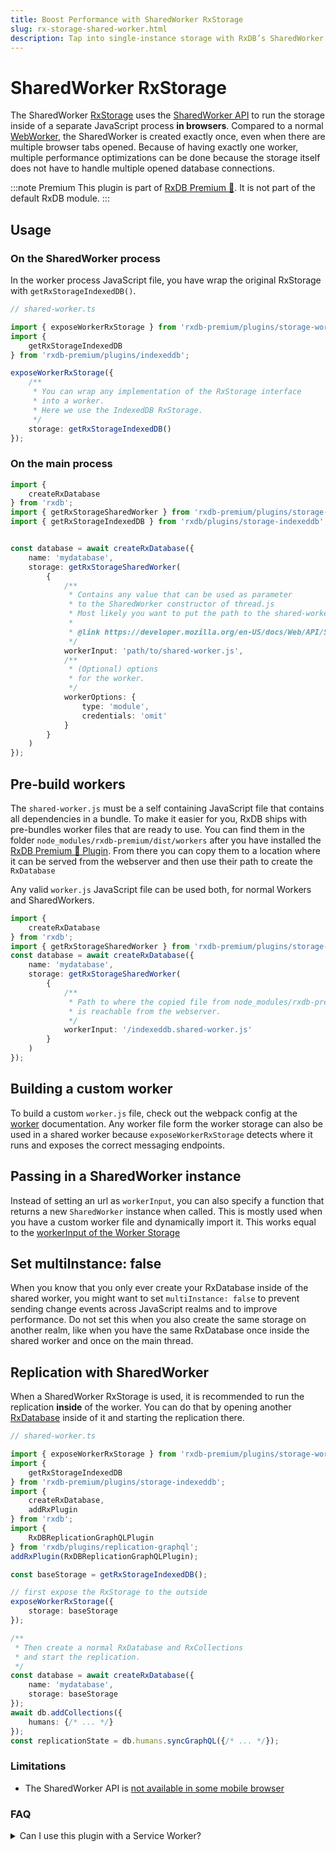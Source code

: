 ```yaml
---
title: Boost Performance with SharedWorker RxStorage
slug: rx-storage-shared-worker.html
description: Tap into single-instance storage with RxDB’s SharedWorker. Improve efficiency, cut duplication, and keep your app lightning-fast across tabs.
---
```


# SharedWorker RxStorage 

The SharedWorker [RxStorage](./rx-storage.md) uses the [SharedWorker API](https://developer.mozilla.org/en-US/docs/Web/API/SharedWorker) to run the storage inside of a separate JavaScript process **in browsers**. Compared to a normal [WebWorker](./rx-storage-worker.md), the SharedWorker is created exactly once, even when there are multiple browser tabs opened. Because of having exactly one worker, multiple performance optimizations can be done because the storage itself does not have to handle multiple opened database connections.

:::note Premium
This plugin is part of [RxDB Premium 👑](/premium/). It is not part of the default RxDB module.
:::

## Usage

### On the SharedWorker process

In the worker process JavaScript file, you have wrap the original RxStorage with `getRxStorageIndexedDB()`.

```ts
// shared-worker.ts

import { exposeWorkerRxStorage } from 'rxdb-premium/plugins/storage-worker';
import { 
    getRxStorageIndexedDB
} from 'rxdb-premium/plugins/indexeddb';

exposeWorkerRxStorage({
    /**
     * You can wrap any implementation of the RxStorage interface
     * into a worker.
     * Here we use the IndexedDB RxStorage.
     */
    storage: getRxStorageIndexedDB()
});
```

### On the main process

```ts
import {
    createRxDatabase
} from 'rxdb';
import { getRxStorageSharedWorker } from 'rxdb-premium/plugins/storage-worker';
import { getRxStorageIndexedDB } from 'rxdb/plugins/storage-indexeddb';


const database = await createRxDatabase({
    name: 'mydatabase',
    storage: getRxStorageSharedWorker(
        {
            /**
             * Contains any value that can be used as parameter
             * to the SharedWorker constructor of thread.js
             * Most likely you want to put the path to the shared-worker.js file in here.
             * 
             * @link https://developer.mozilla.org/en-US/docs/Web/API/SharedWorker?retiredLocale=de
             */
            workerInput: 'path/to/shared-worker.js',
            /**
             * (Optional) options
             * for the worker.
             */
            workerOptions: {
                type: 'module',
                credentials: 'omit'
            }
        }
    )
});
```

## Pre-build workers

The `shared-worker.js` must be a self containing JavaScript file that contains all dependencies in a bundle.
To make it easier for you, RxDB ships with pre-bundles worker files that are ready to use.
You can find them in the folder `node_modules/rxdb-premium/dist/workers` after you have installed the [RxDB Premium 👑 Plugin](/premium/). From there you can copy them to a location where it can be served from the webserver and then use their path to create the `RxDatabase`

Any valid `worker.js` JavaScript file can be used both, for normal Workers and SharedWorkers.


```ts
import {
    createRxDatabase
} from 'rxdb';
import { getRxStorageSharedWorker } from 'rxdb-premium/plugins/storage-worker';
const database = await createRxDatabase({
    name: 'mydatabase',
    storage: getRxStorageSharedWorker(
        {
            /**
             * Path to where the copied file from node_modules/rxdb-premium/dist/workers
             * is reachable from the webserver.
             */
            workerInput: '/indexeddb.shared-worker.js'
        }
    )
});
```

## Building a custom worker

To build a custom `worker.js` file, check out the webpack config at the [worker](./rx-storage-worker.md#building-a-custom-worker) documentation. Any worker file form the worker storage can also be used in a shared worker because `exposeWorkerRxStorage` detects where it runs and exposes the correct messaging endpoints.

## Passing in a SharedWorker instance

Instead of setting an url as `workerInput`, you can also specify a function that returns a new `SharedWorker` instance when called. This is mostly used when you have a custom worker file and dynamically import it.
This works equal to the [workerInput of the Worker Storage](./rx-storage-worker.md#passing-in-a-worker-instance)


## Set multiInstance: false

When you know that you only ever create your RxDatabase inside of the shared worker, you might want to set `multiInstance: false` to prevent sending change events across JavaScript realms and to improve performance. Do not set this when you also create the same storage on another realm, like when you have the same RxDatabase once inside the shared worker and once on the main thread.

## Replication with SharedWorker

When a SharedWorker RxStorage is used, it is recommended to run the replication **inside** of the worker. You can do that by opening another [RxDatabase](./rx-database.md) inside of it and starting the replication there.

```ts
// shared-worker.ts

import { exposeWorkerRxStorage } from 'rxdb-premium/plugins/storage-worker';
import { 
    getRxStorageIndexedDB
} from 'rxdb-premium/plugins/storage-indexeddb';
import {
    createRxDatabase,
    addRxPlugin
} from 'rxdb';
import {
    RxDBReplicationGraphQLPlugin
} from 'rxdb/plugins/replication-graphql';
addRxPlugin(RxDBReplicationGraphQLPlugin);

const baseStorage = getRxStorageIndexedDB();

// first expose the RxStorage to the outside
exposeWorkerRxStorage({
    storage: baseStorage
});

/**
 * Then create a normal RxDatabase and RxCollections
 * and start the replication.
 */
const database = await createRxDatabase({
    name: 'mydatabase',
    storage: baseStorage
});
await db.addCollections({
    humans: {/* ... */}
});
const replicationState = db.humans.syncGraphQL({/* ... */});
```


### Limitations

- The SharedWorker API is [not available in some mobile browser](https://caniuse.com/sharedworkers)

### FAQ

<details>
    <summary>Can I use this plugin with a Service Worker?</summary>
    <div>
    No. A Service Worker <a href="https://developer.mozilla.org/en-US/docs/Web/API/Service_Worker_API">is not the same</a> as a Shared Worker. While you can use RxDB inside of a ServiceWorker, you cannot use the ServiceWorker as a RxStorage that gets accessed by an outside RxDatabase instance.
    </div>
</details>
